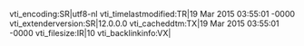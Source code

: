 vti_encoding:SR|utf8-nl
vti_timelastmodified:TR|19 Mar 2015 03:55:01 -0000
vti_extenderversion:SR|12.0.0.0
vti_cacheddtm:TX|19 Mar 2015 03:55:01 -0000
vti_filesize:IR|10
vti_backlinkinfo:VX|
